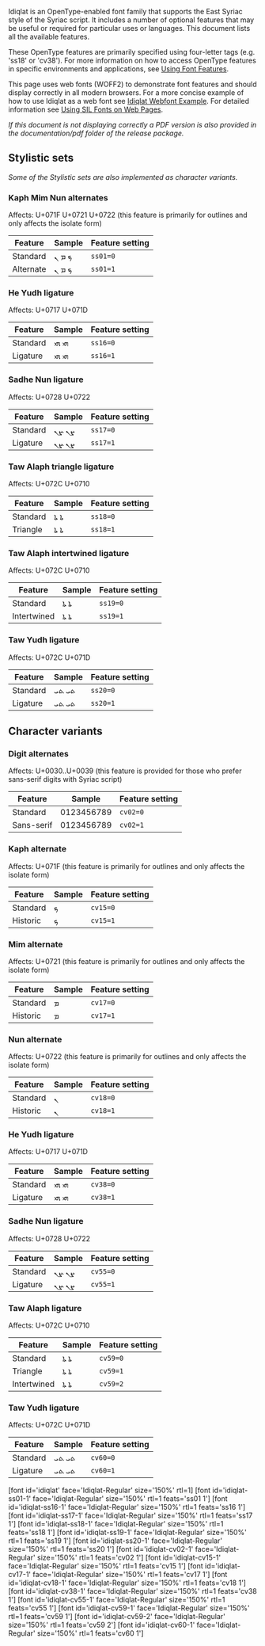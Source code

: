 
Idiqlat is an OpenType-enabled font family that supports the East Syriac style of the Syriac script. It includes a number of optional features that may be useful or required for particular uses or languages. This document lists all the available features.

These OpenType features are primarily specified using four-letter tags (e.g. 'ss18' or 'cv38'). For more information on how to access OpenType features in specific environments and applications, see [Using Font Features](https://software.sil.org/fonts/features).

This page uses web fonts (WOFF2) to demonstrate font features and should display correctly in all modern browsers. For a more concise example of how to use Idiqlat as a web font see [Idiqlat Webfont Example](../web/Idiqlat-webfont-example.html). For detailed information see [Using SIL Fonts on Web Pages](https://software.sil.org/fonts/webfonts).

*If this document is not displaying correctly a PDF version is also provided in the documentation/pdf folder of the release package.*

## Stylistic sets

_Some of the Stylistic sets are also implemented as character variants._

### Kaph Mim Nun alternates

<span class='affects'>Affects: U+071F U+0721 U+0722  (this feature is primarily for outlines and only affects the isolate form)</span>

Feature | Sample                      | Feature setting
------- | --------------------------- | -------
Standard | <span class='idiqlat-R normal'>&#x071F; &#x0721; &#x0722;</span> | `ss01=0`
Alternate  | <span class='idiqlat-ss01-1-R normal'>&#x071F; &#x0721; &#x0722;</span> | `ss01=1`

### He Yudh ligature

<span class='affects'>Affects: U+0717 U+071D</span>

Feature | Sample                      | Feature setting
------- | --------------------------- | -------
Standard | <span class='idiqlat-R normal'>&#x0717;&#x071D; &#x200D;&#x0717;&#x071D;</span> | `ss16=0`
Ligature | <span class='idiqlat-ss16-1-R normal'>&#x0717;&#x071D; &#x200D;&#x0717;&#x071D;</span> | `ss16=1`

### Sadhe Nun ligature

<span class='affects'>Affects: U+0728 U+0722</span>

Feature | Sample                      | Feature setting
------- | --------------------------- | -------
Standard | <span class='idiqlat-R normal'>&#x0728;&#x0722; &#x200D;&#x0728;&#x0722;</span> | `ss17=0`
Ligature | <span class='idiqlat-ss17-1-R normal'>&#x0728;&#x0722; &#x200D;&#x0728;&#x0722;</span> | `ss17=1`

### Taw Alaph triangle ligature

<span class='affects'>Affects: U+072C U+0710</span>

Feature | Sample                      | Feature setting
------- | --------------------------- | -------
Standard    | <span class='idiqlat-R normal'>&#x072C;&#x0710; &#x200D;&#x072C;&#x0710;</span> | `ss18=0`
Triangle    | <span class='idiqlat-ss18-1-R normal'>&#x072C;&#x0710; &#x200D;&#x072C;&#x0710;</span> | `ss18=1`

### Taw Alaph intertwined ligature

<span class='affects'>Affects: U+072C U+0710</span>

Feature | Sample                      | Feature setting
------- | --------------------------- | -------
Standard    | <span class='idiqlat-R normal'>&#x072C;&#x0710; &#x200D;&#x072C;&#x0710;</span> | `ss19=0`
Intertwined | <span class='idiqlat-ss19-1-R normal'>&#x072C;&#x0710; &#x200D;&#x072C;&#x0710;</span> | `ss19=1`

### Taw Yudh ligature

<span class='affects'>Affects: U+072C U+071D</span>

Feature | Sample                      | Feature setting
------- | --------------------------- | -------
Standard | <span dir="rtl" class='idiqlat-R normal'>&#x072C;&#x071D; &#x200D;&#x072C;&#x071D;</span> | `ss20=0`
Ligature | <span dir="rtl" class='idiqlat-ss20-1-R normal'>&#x072C;&#x071D; &#x200D;&#x072C;&#x071D;</span> | `ss20=1`

## Character variants

### Digit alternates

<span class='affects'>Affects: U+0030..U+0039 (this feature is provided for those who prefer sans-serif digits with Syriac script)</span>

Feature | Sample                      | Feature setting
------- | --------------------------- | -------
Standard | <span class='idiqlat-R normal'>0123456789</span> | `cv02=0`
Sans-serif  | <span class='idiqlat-cv02-1-R normal'>0123456789</span> | `cv02=1`

### Kaph alternate

<span class='affects'>Affects: U+071F (this feature is primarily for outlines and only affects the isolate form)</span>

Feature | Sample                      | Feature setting
------- | --------------------------- | -------
Standard | <span class='idiqlat-R normal'>&#x071F;</span> | `cv15=0`
Historic  | <span class='idiqlat-cv15-1-R normal'>&#x071F;</span> | `cv15=1`

### Mim alternate

<span class='affects'>Affects: U+0721 (this feature is primarily for outlines and only affects the isolate form)</span>

Feature | Sample                      | Feature setting
------- | --------------------------- | -------
Standard | <span class='idiqlat-R normal'>&#x0721;</span> | `cv17=0`
Historic  | <span class='idiqlat-cv17-1-R normal'>&#x0721;</span> | `cv17=1`

### Nun alternate

<span class='affects'>Affects: U+0722 (this feature is primarily for outlines and only affects the isolate form)</span>

Feature | Sample                      | Feature setting
------- | --------------------------- | -------
Standard | <span class='idiqlat-R normal'>&#x0722;</span> | `cv18=0`
Historic  | <span class='idiqlat-cv18-1-R normal'>&#x0722;</span> | `cv18=1`

### He Yudh ligature

<span class='affects'>Affects: U+0717 U+071D</span>

Feature | Sample                      | Feature setting
------- | --------------------------- | -------
Standard | <span class='idiqlat-R normal'>&#x0717;&#x071D; &#x200D;&#x0717;&#x071D;</span> | `cv38=0`
Ligature | <span class='idiqlat-cv38-1-R normal'>&#x0717;&#x071D; &#x200D;&#x0717;&#x071D;</span> | `cv38=1`

### Sadhe Nun ligature

<span class='affects'>Affects: U+0728 U+0722</span>

Feature | Sample                      | Feature setting
------- | --------------------------- | -------
Standard | <span class='idiqlat-R normal'>&#x0728;&#x0722; &#x200D;&#x0728;&#x0722;</span> | `cv55=0`
Ligature | <span class='idiqlat-cv55-1-R normal'>&#x0728;&#x0722; &#x200D;&#x0728;&#x0722;</span> | `cv55=1`

### Taw Alaph ligature

<span class='affects'>Affects: U+072C U+0710</span>

Feature | Sample                      | Feature setting
------- | --------------------------- | -------
Standard    | <span class='idiqlat-R normal'>&#x072C;&#x0710; &#x200D;&#x072C;&#x0710;</span> | `cv59=0`
Triangle    | <span class='idiqlat-cv59-1-R normal'>&#x072C;&#x0710; &#x200D;&#x072C;&#x0710;</span> | `cv59=1`
Intertwined | <span class='idiqlat-cv59-2-R normal'>&#x072C;&#x0710; &#x200D;&#x072C;&#x0710;</span> | `cv59=2`

### Taw Yudh ligature

<span class='affects'>Affects: U+072C U+071D</span>

Feature | Sample                      | Feature setting
------- | --------------------------- | -------
Standard | <span dir="rtl" class='idiqlat-R normal'>&#x072C;&#x071D; &#x200D;&#x072C;&#x071D;</span> | `cv60=0`
Ligature | <span dir="rtl" class='idiqlat-cv60-1-R normal'>&#x072C;&#x071D; &#x200D;&#x072C;&#x071D;</span> | `cv60=1`

[font id='idiqlat' face='Idiqlat-Regular' size='150%' rtl=1]
[font id='idiqlat-ss01-1' face='Idiqlat-Regular' size='150%' rtl=1 feats='ss01 1']
[font id='idiqlat-ss16-1' face='Idiqlat-Regular' size='150%' rtl=1 feats='ss16 1']
[font id='idiqlat-ss17-1' face='Idiqlat-Regular' size='150%' rtl=1 feats='ss17 1']
[font id='idiqlat-ss18-1' face='Idiqlat-Regular' size='150%' rtl=1 feats='ss18 1']
[font id='idiqlat-ss19-1' face='Idiqlat-Regular' size='150%' rtl=1 feats='ss19 1']
[font id='idiqlat-ss20-1' face='Idiqlat-Regular' size='150%' rtl=1 feats='ss20 1']
[font id='idiqlat-cv02-1' face='Idiqlat-Regular' size='150%' rtl=1 feats='cv02 1']
[font id='idiqlat-cv15-1' face='Idiqlat-Regular' size='150%' rtl=1 feats='cv15 1']
[font id='idiqlat-cv17-1' face='Idiqlat-Regular' size='150%' rtl=1 feats='cv17 1']
[font id='idiqlat-cv18-1' face='Idiqlat-Regular' size='150%' rtl=1 feats='cv18 1']
[font id='idiqlat-cv38-1' face='Idiqlat-Regular' size='150%' rtl=1 feats='cv38 1']
[font id='idiqlat-cv55-1' face='Idiqlat-Regular' size='150%' rtl=1 feats='cv55 1']
[font id='idiqlat-cv59-1' face='Idiqlat-Regular' size='150%' rtl=1 feats='cv59 1']
[font id='idiqlat-cv59-2' face='Idiqlat-Regular' size='150%' rtl=1 feats='cv59 2']
[font id='idiqlat-cv60-1' face='Idiqlat-Regular' size='150%' rtl=1 feats='cv60 1']
